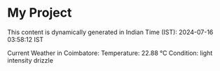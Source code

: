 # My Project

This content is dynamically generated in Indian Time (IST): 2024-07-16 03:58:12 IST


Current Weather in Coimbatore:
Temperature: 22.88 °C
Condition: light intensity drizzle
